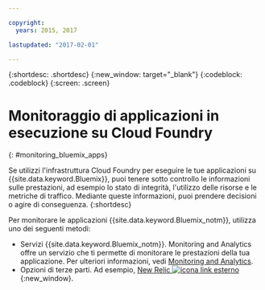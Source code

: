 ```yaml
---

copyright:
  years: 2015, 2017

lastupdated: "2017-02-01"

---
```



{:shortdesc: .shortdesc}
{:new_window: target="_blank"}
{:codeblock: .codeblock}
{:screen: .screen}


# Monitoraggio di applicazioni in esecuzione su Cloud Foundry
{: #monitoring_bluemix_apps}

Se utilizzi l'infrastruttura Cloud Foundry per eseguire le tue applicazioni su {{site.data.keyword.Bluemix}}, puoi tenere sotto controllo le informazioni sulle prestazioni, ad esempio lo stato di integrità, l'utilizzo delle risorse e le metriche di traffico. Mediante queste informazioni, puoi prendere decisioni o agire di conseguenza.
{:shortdesc}

Per monitorare le applicazioni {{site.data.keyword.Bluemix_notm}}, utilizza uno dei seguenti metodi:

* Servizi {{site.data.keyword.Bluemix_notm}}. Monitoring and Analytics offre un servizio che ti permette di monitorare le prestazioni della tua applicazione. Per ulteriori informazioni, vedi [Monitoring and Analytics](/docs/services/monana/index.html#gettingstartedtemplate).
* Opzioni di terze parti. Ad esempio, [New Relic ![icona link esterno](../../icons/launch-glyph.svg "External link icon")](http://newrelic.com/){:new_window}.
